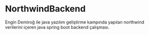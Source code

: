 # NorthwindBackend
Engin Demiroğ ile java yazılım geliştirme kampında yapılan northwind verilerini içeren java spring boot backend çalışması.
